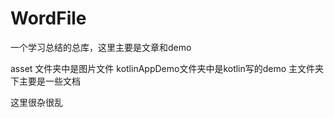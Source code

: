 # WordFile
一个学习总结的总库，这里主要是文章和demo

asset 文件夹中是图片文件
kotlinAppDemo文件夹中是kotlin写的demo
主文件夹下主要是一些文档

这里很杂很乱




